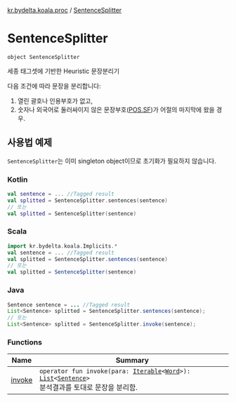 [kr.bydelta.koala.proc](../index.md) / [SentenceSplitter](./index.md)

# SentenceSplitter

`object SentenceSplitter`

세종 태그셋에 기반한 Heuristic 문장분리기

다음 조건에 따라 문장을 분리합니다:

1. 열린 괄호나 인용부호가 없고,
2. 숫자나 외국어로 둘러싸이지 않은 문장부호([POS.SF](../../kr.bydelta.koala/-p-o-s/-s-f.md))가 어절의 마지막에 왔을 경우.

## 사용법 예제

`SentenceSplitter`는 이미 singleton object이므로 초기화가 필요하지 않습니다.

### Kotlin

``` kotlin
val sentence = ... //Tagged result
val splitted = SentenceSplitter.sentences(sentence)
// 또는
val splitted = SentenceSplitter(sentence)
```

### Scala

``` scala
import kr.bydelta.koala.Implicits.*
val sentence = ... //Tagged result
val splitted = SentenceSplitter.sentences(sentence)
// 또는
val splitted = SentenceSplitter(sentence)
```

### Java

``` java
Sentence sentence = ... //Tagged result
List<Sentence> splitted = SentenceSplitter.sentences(sentence);
// 또는
List<Sentence> splitted = SentenceSplitter.invoke(sentence);
```

### Functions

| Name | Summary |
|---|---|
| [invoke](invoke.md) | `operator fun invoke(para: `[`Iterable`](https://kotlinlang.org/api/latest/jvm/stdlib/kotlin.collections/-iterable/index.html)`<`[`Word`](../../kr.bydelta.koala.data/-word/index.md)`>): `[`List`](https://kotlinlang.org/api/latest/jvm/stdlib/kotlin.collections/-list/index.html)`<`[`Sentence`](../../kr.bydelta.koala.data/-sentence/index.md)`>`<br>분석결과를 토대로 문장을 분리함. |
